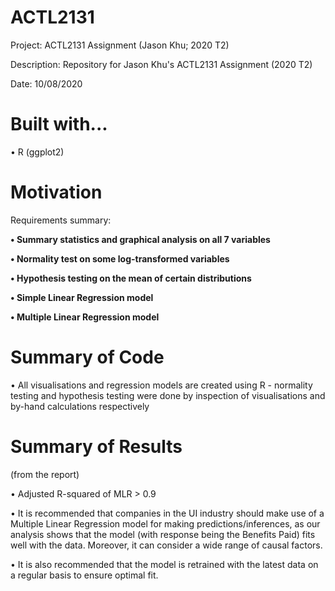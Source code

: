 # ACTL2131

Project: ACTL2131 Assignment (Jason Khu; 2020 T2) 

Description: Repository for Jason Khu's ACTL2131 Assignment (2020 T2)

Date: 10/08/2020

# Built with...

• R (ggplot2)

# Motivation 

Requirements summary:

<b>
  • Summary statistics and graphical analysis on all 7 variables
  
  • Normality test on some log-transformed variables
  
  • Hypothesis testing on the mean of certain distributions
  
  • Simple Linear Regression model
  
  • Multiple Linear Regression model
  
</b>
  
# Summary of Code
  
  • All visualisations and regression models are created using R - normality testing and hypothesis testing were done by inspection of visualisations and by-hand calculations respectively
  
# Summary of Results
  
(from the report)

  • Adjusted R-squared of MLR > 0.9

  • It is recommended that companies in the UI industry should make use of a Multiple Linear Regression model for making predictions/inferences, as our analysis shows that the model (with response being the Benefits Paid) fits well with the data. Moreover, it can consider a wide range of causal factors.
  
  • It is also recommended that the model is retrained with the latest data on a regular basis to ensure optimal fit.
  
